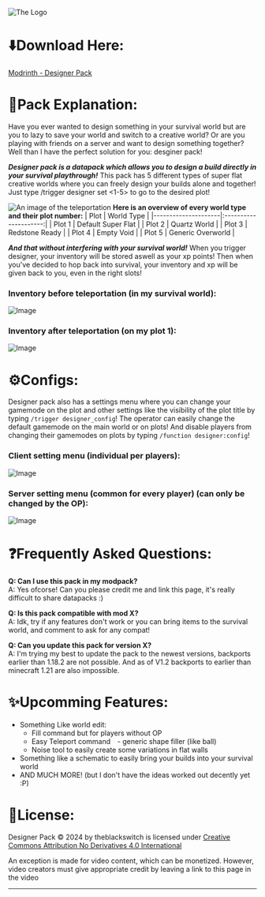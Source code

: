 
![The Logo](https://cdn.modrinth.com/data/cached_images/79653a0f53c1e74aad01f70cec50010b5d26a662.png)

# ⬇️Download Here:

[Modrinth - Designer Pack](https://modrinth.com/datapack/designer-pack)

# 📝Pack Explanation:
Have you ever wanted to design something in your survival world but are you to lazy to save your world and switch to a creative world?
Or are you playing with friends on a server and want to design something together?
Well than I have the perfect solution for you: desginer pack!

_**Designer pack is a datapack which allows you to design a build directly in your survival playthrough!**_
This pack has 5 different types of super flat creative worlds where you can freely design your builds alone and together! Just type /trigger designer set <1-5> to go to the desired plot!

![An image of the teleportation](https://cdn.modrinth.com/data/cached_images/43f339fe443e98738796fd6c819b850dbedadd5e.png)
**Here is an overview of every world type and their plot number:**
| Plot                | World Type            |
|---------------------|:---------------------:|
| Plot 1              | Default Super Flat    |
| Plot 2              | Quartz World          |
| Plot 3              | Redstone Ready        |
| Plot 4              | Empty Void            |
| Plot 5              | Generic Overworld     |

_**And that without interfering with your survival world!**_ When you trigger designer, your inventory will be stored aswell as your xp points! Then when you've decided to hop back into survival, your inventory and xp will be given back to you, even in the right slots!

### Inventory before teleportation (in my survival world):
![Image](https://cdn.modrinth.com/data/cached_images/798ea6be0029ab2fc8e7b977c3fa0043816fdc0c_0.webp)

### Inventory after teleportation (on my plot 1):
![Image](https://cdn.modrinth.com/data/cached_images/5fca3e9be3c625251c50a23966b44ad76b9f87ce.png)

# ⚙️Configs:

Designer pack also has a settings menu where you can change your gamemode on the plot and other settings like the visibility of the plot title by typing ``/trigger designer_config``! The operator can easily change the default gamemode on the main world or on plots! And disable players from changing their gamemodes on plots by typing ``/function designer:config``!

### Client setting menu (individual per players):
![Image](https://cdn.modrinth.com/data/cached_images/058a2fd5894f931b3941adb8fd9d6bf44df0e8a3.png)

### Server setting menu (common for every player) (can only be changed by the OP):
![Image](https://cdn.modrinth.com/data/cached_images/b9c39508dfb4bd16b97f897d6fdd4705346b573a.png)


# ❓Frequently Asked Questions:
**Q: Can I use this pack in my modpack?**<br>
A: Yes ofcorse! Can you please credit me and link this page, it's really difficult to share datapacks :)

**Q: Is this pack compatible with mod X?**<br>
A: Idk, try if any features don't work or you can bring items to the survival world, and comment to ask for any compat!

**Q: Can you update this pack for version X?**<br>
A: I'm trying my best to update the pack to the newest versions, backports earlier than 1.18.2 are not possible. And as of V1.2 backports to earlier than minecraft 1.21 are also impossible.

# ✨Upcomming Features:  
- Something Like world edit: 
  - Fill command but for players without OP 
  - Easy Teleport command - generic shape filler (like ball) 
  - Noise tool to easily create some variations in flat walls
- Something like a schematic to easily bring your builds into your survival world
- AND MUCH MORE! (but I don't have the ideas worked out decently yet :P)

# 📜License:

Designer Pack © 2024 by theblackswitch is licensed under [Creative Commons Attribution No Derivatives 4.0 International](https://creativecommons.org/licenses/by-nd/4.0/deed.en)

An exception is made for video content, which can be monetized. However, video creators must give appropriate credit by leaving a link to this page in the video

---
